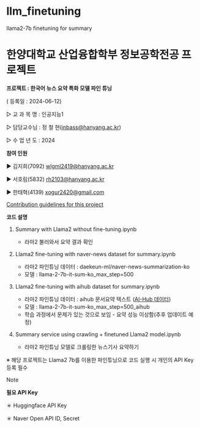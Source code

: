 # llm_finetuning
llama2-7b finetuning for summary


한양대학교 산업융합학부 정보공학전공 프로젝트 
================================

**프로젝트 : 한국어 뉴스 요약 특화 모델 파인 튜닝**

( 등록일 : 2024-06-12)

▷ 교 과 목 명 : 인공지능1 

▷ 담당교수님 : 정 철 현(inbass@hanyang.ac.kr)

▷ 수 업 년 도 : 2024

**참여 인원**

▶ 김지희(7092) wlgml2419@hanyang.ac.kr

▶ 서호림(5832) rh2103@hanyang.ac.kr

▶ 한태혁(4139) xogur2420@gmail.com


[Contribution guidelines for this project](http://devocean.sk.com/blog/techBoardDetail.do?ID=165703&boardType=techBlog)



**코드 설명**
1. Summary with Llama2 without fine-tuning.ipynb 
    - 라마2 불러와서 요약 결과 확인
    

2. Llama2 fine-tuning with naver-news dataset for summary.ipynb
    - 라마2 파인튜닝 데이터 : daekeun-ml/naver-news-summarization-ko 
    - 모델 : llama-2-7b-it-sum-ko_max_step=500


3. Llama2 fine-tuning with aihub dataset for summary.ipynb
    - 라마2 파인튜닝 데이터 : aihub 문서요약 텍스트 ([AI-Hub 데이터](https://aihub.or.kr/aihubdata/data/view.do?currMenu=115&topMenu=100&dataSetSn=97))
    - 모델 : llama-2-7b-it-sum-ko_max_step=500_aihub
    - 학습 과정에서 문제가 있는 것으로 보임 - 요약 성능 이상함(추후 업데이트 예정)


4. Summary service using crawling + finetuned Llama2 model.ipynb
    - 라마2 파인튜닝 모델로 크롤링한 뉴스기사 요약하기


※ 해당 프로젝트는 Llama2 7b를 이용한 파인튜닝으로 코드 실행 시 개인의 API Key 등록 필수
> [!NOTE]
>**필요 API Key**
> 
>＊ Huggingface API Key
> 
>＊ Naver Open API ID, Secret
